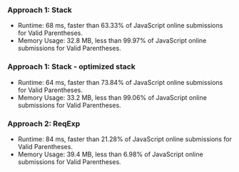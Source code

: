 ### Approach 1: Stack
* Runtime: 68 ms, faster than 63.33% of JavaScript online submissions for Valid Parentheses.
* Memory Usage: 32.8 MB, less than 99.97% of JavaScript online submissions for Valid Parentheses.

### Approach 1: Stack - optimized stack
* Runtime: 64 ms, faster than 73.84% of JavaScript online submissions for Valid Parentheses.
* Memory Usage: 33.2 MB, less than 99.06% of JavaScript online submissions for Valid Parentheses.

### Approach 2: ReqExp
* Runtime: 84 ms, faster than 21.28% of JavaScript online submissions for Valid Parentheses.
* Memory Usage: 39.4 MB, less than 6.98% of JavaScript online submissions for Valid Parentheses.
